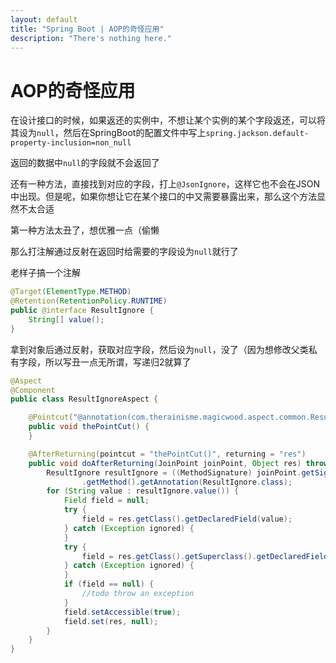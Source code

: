 ```yaml
---
layout: default
title: "Spring Boot | AOP的奇怪应用"
description: "There's nothing here."
---
```


# AOP的奇怪应用

在设计接口的时候，如果返还的实例中，不想让某个实例的某个字段返还，可以将其设为`null`，然后在SpringBoot的配置文件中写上`spring.jackson.default-property-inclusion=non_null`

返回的数据中`null`的字段就不会返回了

还有一种方法，直接找到对应的字段，打上`@JsonIgnore`，这样它也不会在JSON中出现。但是呢，如果你想让它在某个接口的中又需要暴露出来，那么这个方法显然不太合适

第一种方法太丑了，想优雅一点（偷懒

那么打注解通过反射在返回时给需要的字段设为`null`就行了

老样子搞一个注解
```java
@Target(ElementType.METHOD)
@Retention(RetentionPolicy.RUNTIME)
public @interface ResultIgnore {
    String[] value();
}
```

拿到对象后通过反射，获取对应字段，然后设为`null`，没了（因为想修改父类私有字段，所以写丑一点无所谓，写递归2就算了

```java
@Aspect
@Component
public class ResultIgnoreAspect {

    @Pointcut("@annotation(com.therainisme.magicwood.aspect.common.ResultIgnore)")
    public void thePointCut() {
    }

    @AfterReturning(pointcut = "thePointCut()", returning = "res")
    public void doAfterReturning(JoinPoint joinPoint, Object res) throws NoSuchFieldException, IllegalAccessException {
        ResultIgnore resultIgnore = ((MethodSignature) joinPoint.getSignature())
                .getMethod().getAnnotation(ResultIgnore.class);
        for (String value : resultIgnore.value()) {
            Field field = null;
            try {
                field = res.getClass().getDeclaredField(value);
            } catch (Exception ignored) {
            }
            try {
                field = res.getClass().getSuperclass().getDeclaredField(value);
            } catch (Exception ignored) {
            }
            if (field == null) {
                //todo throw an exception
            }
            field.setAccessible(true);
            field.set(res, null);
        }
    }
}
```